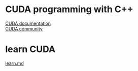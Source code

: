 # CUDA programming with C++
[CUDA documentation](https://docs.nvidia.com/cuda/)</br>
[CUDA community](https://developer.nvidia.com/cuda-zone)</br>

# learn CUDA
[learn.md]()
